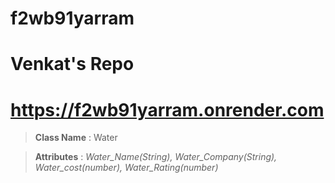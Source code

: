 # f2wb91yarram
# Venkat's Repo
# https://f2wb91yarram.onrender.com

> __Class Name__ : Water

> __Attributes__ : *Water_Name(String), Water_Company(String), Water_cost(number), Water_Rating(number)*
